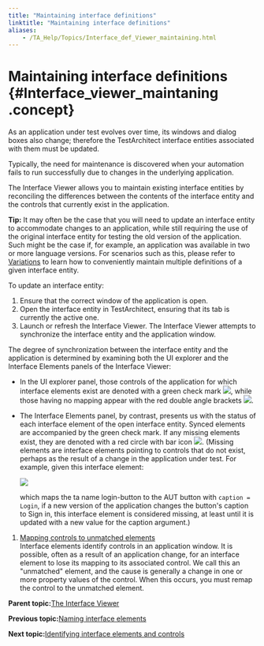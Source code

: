 ```yaml
--- 
title: "Maintaining interface definitions"
linktitle: "Maintaining interface definitions"
aliases: 
    - /TA_Help/Topics/Interface_def_Viewer_maintaining.html
---
```

# Maintaining interface definitions {#Interface_viewer_maintaning .concept}

As an application under test evolves over time, its windows and dialog boxes also change; therefore the TestArchitect interface entities associated with them must be updated.

Typically, the need for maintenance is discovered when your automation fails to run successfully due to changes in the underlying application.

The Interface Viewer allows you to maintain existing interface entities by reconciling the differences between the contents of the interface entity and the controls that currently exist in the application.

**Tip:** It may often be the case that you will need to update an interface entity to accommodate changes to an application, while still requiring the use of the original interface entity for testing the old version of the application. Such might be the case if, for example, an application was available in two or more language versions. For scenarios such as this, please refer to [Variations](Variations.html) to learn how to conveniently maintain multiple definitions of a given interface entity.

To update an interface entity:

1.  Ensure that the correct window of the application is open.
2.  Open the interface entity in TestArchitect, ensuring that its tab is currently the active one.
3.  Launch or refresh the Interface Viewer. The Interface Viewer attempts to synchronize the interface entity and the application window.

The degree of synchronization between the interface entity and the application is determined by examining both the UI explorer and the Interface Elements panels of the Interface Viewer:

-   In the UI explorer panel, those controls of the application for which interface elements exist are denoted with a green check mark ![](../Images/ug_interface_definition13.png), while those having no mapping appear with the red double angle brackets ![](../Images/ug_interface_definition19.png).
-   The Interface Elements panel, by contrast, presents us with the status of each interface element of the open interface entity. Synced elements are accompanied by the green check mark. If any missing elements exist, they are denoted with a red circle with bar icon ![](../Images/ug_interface_definition14.png). \(Missing elements are interface elements pointing to controls that do not exist, perhaps as the result of a change in the application under test. For example, given this interface element:

    ![](../Images/ug_interface_definition20.png)

    which maps the ta name login-button to the AUT button with `caption = Login`, if a new version of the application changes the button's caption to Sign in, this interface element is considered missing, at least until it is updated with a new value for the caption argument.\)


1.  [Mapping controls to unmatched elements](../../TA_Help/Topics/Interface_def_Viewer_maintaining_mapping_controls.html)  
Interface elements identify controls in an application window. It is possible, often as a result of an application change, for an interface element to lose its mapping to its associated control. We call this an "unmatched" element, and the cause is generally a change in one or more property values of the control. When this occurs, you must remap the control to the unmatched element.

**Parent topic:**[The Interface Viewer](../../TA_Help/Topics/Interface_def_Viewer.html)

**Previous topic:**[Naming interface elements](../../TA_Help/Topics/Interface_def_naming.html)

**Next topic:**[Identifying interface elements and controls](../../TA_Help/Topics/Interface_def_Viewer_identifying.html)

